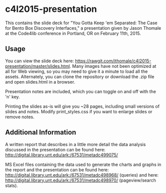 # c4l2015-presentation
This contains the slide deck for "You Gotta Keep 'em Separated: The Case for Bento Box Discovery Interfaces," a presentation given by Jason Thomale at the Code4lib conference in Portland, OR on February 11th, 2015.

## Usage
You can view the slide deck here: https://rawgit.com/jthomale/c4l2015-presentation/master/slides.html. Many images have not been optimized at all for Web viewing, so you may need to give it a minute to load all the assets. Alternately, you can clone the repository or download the .zip file and open slides.html in a browser.

Presentation notes are included, which you can toggle on and off with the 'n' key.

Printing the slides as-is will give you ~28 pages, including small versions of slides and notes. Modify print_styles.css if you want to enlarge slides or remove notes.

## Additional Information

A written report that describes in a little more detail the data analysis discussed in the presentation can be found here: http://digital.library.unt.edu/ark:/67531/metadc499075/

MS Excel files containing the data used to generate the charts and graphs in the report and the presentation can be found here: http://digital.library.unt.edu/ark:/67531/metadc498968/ (queries) and here: http://digital.library.unt.edu/ark:/67531/metadc498970/ (pageview/search stats).
